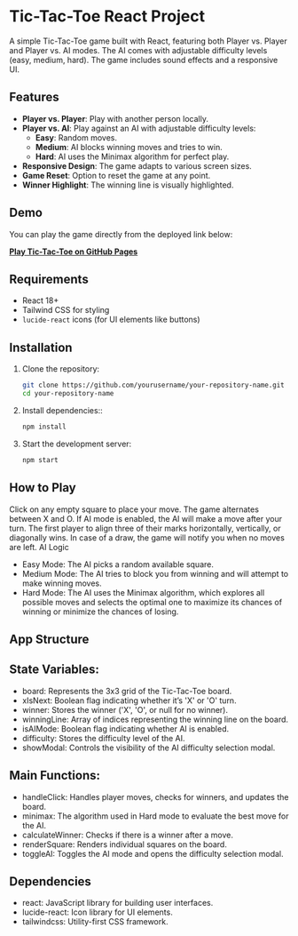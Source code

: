 # Tic-Tac-Toe React Project

A simple Tic-Tac-Toe game built with React, featuring both Player vs. Player and Player vs. AI modes. The AI comes with adjustable difficulty levels (easy, medium, hard). The game includes sound effects and a responsive UI.

## Features

- **Player vs. Player**: Play with another person locally.
- **Player vs. AI**: Play against an AI with adjustable difficulty levels:
  - **Easy**: Random moves.
  - **Medium**: AI blocks winning moves and tries to win.
  - **Hard**: AI uses the Minimax algorithm for perfect play.
- **Responsive Design**: The game adapts to various screen sizes.
- **Game Reset**: Option to reset the game at any point.
- **Winner Highlight**: The winning line is visually highlighted.

## Demo

You can play the game directly from the deployed link below:

**[Play Tic-Tac-Toe on GitHub Pages](https://diegotalaveracampos.github.io/unique_tic-tac-toe_game)**

## Requirements

- React 18+
- Tailwind CSS for styling
- `lucide-react` icons (for UI elements like buttons)

## Installation

1. Clone the repository:
   ```bash
   git clone https://github.com/yourusername/your-repository-name.git
   cd your-repository-name
2. Install dependencies::
   ```bash
   npm install
3. Start the development server:
   ```bash
   npm start
## How to Play
Click on any empty square to place your move.
The game alternates between X and O.
If AI mode is enabled, the AI will make a move after your turn.
The first player to align three of their marks horizontally, vertically, or diagonally wins.
In case of a draw, the game will notify you when no moves are left.
AI Logic
- Easy Mode: The AI picks a random available square.
- Medium Mode: The AI tries to block you from winning and will attempt to make winning moves.
- Hard Mode: The AI uses the Minimax algorithm, which explores all possible moves and selects the optimal one to maximize its chances of winning or minimize the chances of losing.
## App Structure

## State Variables:

- board: Represents the 3x3 grid of the Tic-Tac-Toe board.
- xIsNext: Boolean flag indicating whether it’s 'X' or 'O' turn.
- winner: Stores the winner ('X', 'O', or null for no winner).
- winningLine: Array of indices representing the winning line on the board.
- isAIMode: Boolean flag indicating whether AI is enabled.
- difficulty: Stores the difficulty level of the AI.
- showModal: Controls the visibility of the AI difficulty selection modal.

## Main Functions:

- handleClick: Handles player moves, checks for winners, and updates the board.
- minimax: The algorithm used in Hard mode to evaluate the best move for the AI.
- calculateWinner: Checks if there is a winner after a move.
- renderSquare: Renders individual squares on the board.
- toggleAI: Toggles the AI mode and opens the difficulty selection modal.

## Dependencies
- react: JavaScript library for building user interfaces.
- lucide-react: Icon library for UI elements.
- tailwindcss: Utility-first CSS framework.
